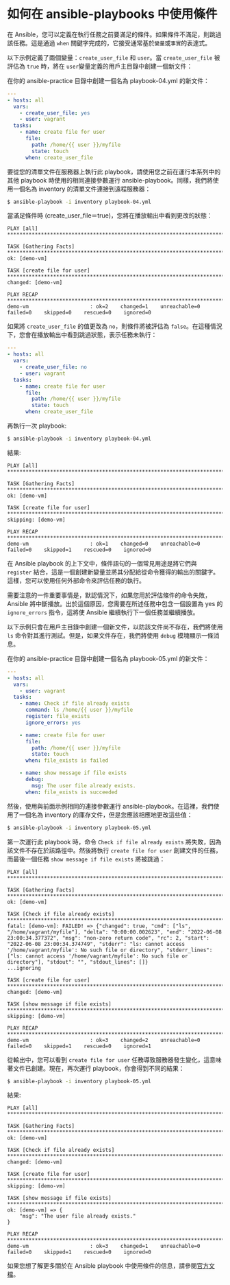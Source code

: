 # 如何在 ansible-playbooks 中使用條件

在 Ansible，您可以定義在執行任務之前要滿足的條件。如果條件不滿足，則跳過該任務。這是通過 `when` 關鍵字完成的，它接受通常基於`變量`或`事實`的表達式。

以下示例定義了兩個變量：`create_user_file` 和 `user`。當 `create_user_file` 被評估為 `true` 時，將在 `user`變量定義的用戶主目錄中創建一個新文件：

在你的 ansible-practice 目錄中創建一個名為 playbook-04.yml 的新文件：

```yaml title="playbook-04.yml"
---
- hosts: all
  vars:
    - create_user_file: yes
    - user: vagrant  
  tasks:
    - name: create file for user
      file:
        path: /home/{{ user }}/myfile
        state: touch
      when: create_user_file
```

要從您的清單文件在服務器上執行此 playbook，請使用您之前在運行本系列中的其他 playbook 時使用的相同連接參數運行 ansible-playbook。同樣，我們將使用一個名為 inventory 的清單文件連接到遠程服務器：

```bash
$ ansible-playbook -i inventory playbook-04.yml
```

當滿足條件時 (create_user_file＝true)，您將在播放輸出中看到更改的狀態：

```hl_lines="7"
PLAY [all] *****************************************************************************************************************************************************************

TASK [Gathering Facts] *****************************************************************************************************************************************************
ok: [demo-vm]

TASK [create file for user] ************************************************************************************************************************************************
changed: [demo-vm]

PLAY RECAP *****************************************************************************************************************************************************************
demo-vm                    : ok=2    changed=1    unreachable=0    failed=0    skipped=0    rescued=0    ignored=0 
```

如果將 `create_user_file` 的值更改為 `no`，則條件將被評估為 `false`。在這種情況下，您會在播放輸出中看到跳過狀態，表示任務未執行：

```yaml title="playbook-04.yml" hl_lines="4"
---
- hosts: all
  vars:
    - create_user_file: no
    - user: vagrant  
  tasks:
    - name: create file for user
      file:
        path: /home/{{ user }}/myfile
        state: touch
      when: create_user_file
```

再執行一次 playbook:

```bash
$ ansible-playbook -i inventory playbook-04.yml
```

結果:

```hl_lines="7"
PLAY [all] *****************************************************************************************************************************************************************

TASK [Gathering Facts] *****************************************************************************************************************************************************
ok: [demo-vm]

TASK [create file for user] ************************************************************************************************************************************************
skipping: [demo-vm]

PLAY RECAP *****************************************************************************************************************************************************************
demo-vm                    : ok=1    changed=0    unreachable=0    failed=0    skipped=1    rescued=0    ignored=0   
```

在 Ansible playbook 的上下文中，條件語句的一個常見用途是將它們與 `register` 結合，這是一個創建新變量並將其分配給從命令獲得的輸出的關鍵字。這樣，您可以使用任何外部命令來評估任務的執行。

需要注意的一件重要事情是，默認情況下，如果您用於評估條件的命令失敗，Ansible 將中斷播放。出於這個原因，您需要在所述任務中包含一個設置為 yes 的 `ignore_errors` 指令，這將使 Ansible 繼續執行下一個任務並繼續播放。

以下示例只會在用戶主目錄中創建一個新文件，以防該文件尚不存在，我們將使用 `ls` 命令對其進行測試。但是，如果文件存在，我們將使用 `debug` 模塊顯示一條消息。

在你的 ansible-practice 目錄中創建一個名為 playbook-05.yml 的新文件：

```yaml title="playbook-05.yml"
---
- hosts: all
  vars:
    - user: vagrant
  tasks:
    - name: Check if file already exists
      command: ls /home/{{ user }}/myfile
      register: file_exists
      ignore_errors: yes

    - name: create file for user
      file:
        path: /home/{{ user }}/myfile
        state: touch
      when: file_exists is failed

    - name: show message if file exists
      debug:
        msg: The user file already exists.
      when: file_exists is succeeded
```

然後，使用與前面示例相同的連接參數運行 ansible-playbook。在這裡，我們使用了一個名為 inventory 的庫存文件，但是您應該相應地更改這些值：

```bash
$ ansible-playbook -i inventory playbook-05.yml
```

第一次運行此 playbook 時，命令 `Check if file already exists` 將失敗，因為該文件不存在於該路徑中。然後將執行 `create file for user` 創建文件的任務，而最後一個任務 `show message if file exists` 將被跳過：

```
PLAY [all] *****************************************************************************************************************************************************************

TASK [Gathering Facts] *****************************************************************************************************************************************************
ok: [demo-vm]

TASK [Check if file already exists] ****************************************************************************************************************************************
fatal: [demo-vm]: FAILED! => {"changed": true, "cmd": ["ls", "/home/vagrant/myfile"], "delta": "0:00:00.002623", "end": "2022-06-08 23:00:34.377372", "msg": "non-zero return code", "rc": 2, "start": "2022-06-08 23:00:34.374749", "stderr": "ls: cannot access '/home/vagrant/myfile': No such file or directory", "stderr_lines": ["ls: cannot access '/home/vagrant/myfile': No such file or directory"], "stdout": "", "stdout_lines": []}
...ignoring

TASK [create file for user] ************************************************************************************************************************************************
changed: [demo-vm]

TASK [show message if file exists] *****************************************************************************************************************************************
skipping: [demo-vm]

PLAY RECAP *****************************************************************************************************************************************************************
demo-vm                    : ok=3    changed=2    unreachable=0    failed=0    skipped=1    rescued=0    ignored=1  
```

從輸出中，您可以看到 `create file for user` 任務導致服務器發生變化，這意味著文件已創建。現在，再次運行 playbook，你會得到不同的結果：

```bash
$ ansible-playbook -i inventory playbook-05.yml
```

結果:

```
PLAY [all] *****************************************************************************************************************************************************************

TASK [Gathering Facts] *****************************************************************************************************************************************************
ok: [demo-vm]

TASK [Check if file already exists] ****************************************************************************************************************************************
changed: [demo-vm]

TASK [create file for user] ************************************************************************************************************************************************
skipping: [demo-vm]

TASK [show message if file exists] *****************************************************************************************************************************************
ok: [demo-vm] => {
    "msg": "The user file already exists."
}

PLAY RECAP *****************************************************************************************************************************************************************
demo-vm                    : ok=3    changed=1    unreachable=0    failed=0    skipped=1    rescued=0    ignored=0   
```

如果您想了解更多關於在 Ansible playbook 中使用條件的信息，請參閱[官方文檔](https://docs.ansible.com/ansible/latest/user_guide/playbooks_conditionals.html)。